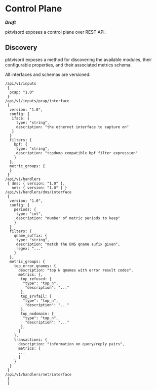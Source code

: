 # Control Plane

**_Draft_**

pktvisord exposes a control plane over REST API.

## Discovery

pktvisord exposes a method for discovering the available modules, their configurable properties, and their associated
metrics schema.

All interfaces and schemas are versioned.

```
/api/v1/inputs
 {
  pcap: "1.0"
 }
/api/v1/inputs/pcap/interface
 {
  version: "1.0",
  config: {
   iface: {
     type: "string",
     description: "the ethernet interface to capture on"
   }
  }
  filters: {
    bpf: {
     type: "string",
     description: "tcpdump compatible bpf filter expression"
    }
  },
  metric_groups: {
  }
 }
/api/v1/handlers
 { dns: { version: "1.0" }, 
   net: { version: "1.0" } }
/api/v1/handlers/dns/interface
 {
  version: "1.0",
  config: {
    periods: {
     type: "int",
     description: "number of metric periods to keep"
    }
  }
  filters: {
    qname_suffix: {
     type: "string",
     description: "match the DNS qname sufix given", 
     regex: "..."
    }
  },
  metric_groups: {
    top_error_qnames: {
      description: "top N qnames with error result codes", 
      metrics: {,
       top_refused: {
        "type": "top_n",
         "description": "..."
       },
       top_srvfail: {
        "type": "top_n",
         "description": "..."
       }, 
       top_nxdomain: {
        "type": "top_n",
         "description": "..."
       },
      }
    }, 
    transactions: {
      description: "information on query/reply pairs", 
      metrics: {
      ...
      }
    }
  }
 }
/api/v1/handlers/net/interface
 {
 }
```

